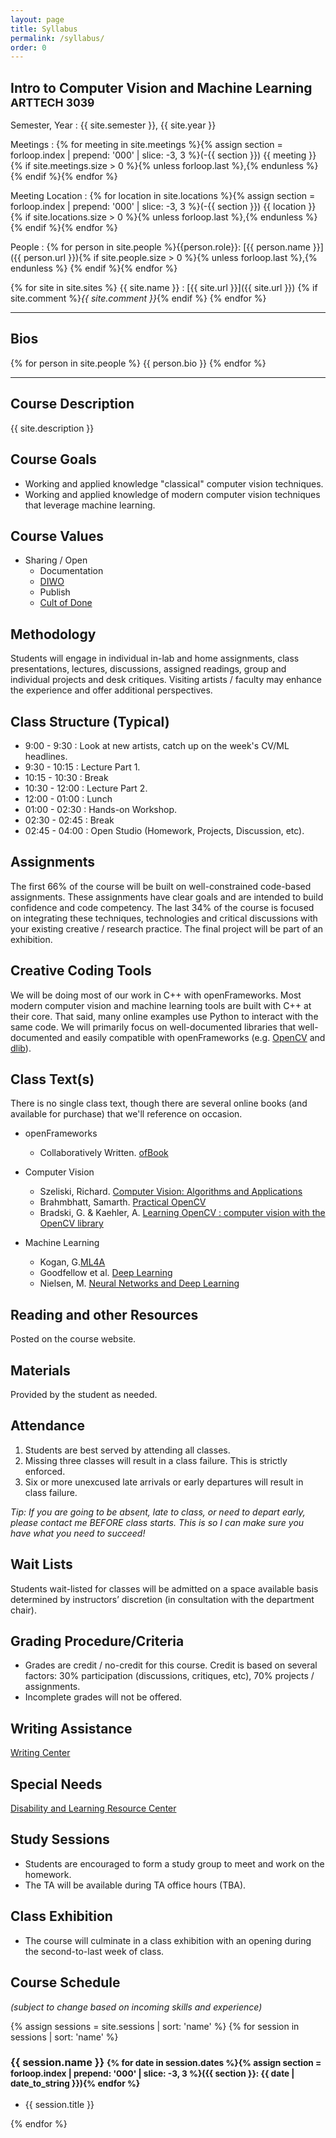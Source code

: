 ```yaml
---
layout: page
title: Syllabus
permalink: /syllabus/
order: 0
---
```


## Intro to Computer Vision and Machine Learning <small>ARTTECH 3039</small>
Semester, Year
:   {{ site.semester }}, {{ site.year }}

Meetings
:   {% for meeting in site.meetings %}{% assign section = forloop.index | prepend: '000' | slice: -3, 3 %}(-{{ section }}) {{ meeting }}{% if site.meetings.size > 0 %}{% unless forloop.last %},{% endunless %} {% endif %}{% endfor %}

Meeting Location
:   {% for location in site.locations %}{% assign section = forloop.index | prepend: '000' | slice: -3, 3 %}(-{{ section }}) {{ location }}{% if site.locations.size > 0 %}{% unless forloop.last %},{% endunless %} {% endif %}{% endfor %}

People
:   {% for person in site.people %}{{person.role}}: [{{ person.name }}]({{ person.url }}){% if site.people.size > 0 %}{% unless forloop.last %},{% endunless %} {% endif %}{% endfor %}

{% for site in site.sites %}
{{ site.name }}
:   [{{ site.url }}]({{ site.url }}) {% if site.comment %}_{{ site.comment }}_{% endif %}
{% endfor %}

--------------------------------------------------------------------------------

## Bios

{% for person in site.people %}
{{ person.bio }}
{% endfor %}

--------------------------------------------------------------------------------

## Course Description
{{ site.description }}

## Course Goals
-   Working and applied knowledge "classical" computer vision techniques.
-   Working and applied knowledge of modern computer vision techniques that leverage machine learning.

## Course Values
-   Sharing / Open
    -   Documentation
    -   [DIWO](http://furtherfield.org/projects/diwo-do-it-others-resource)
    -   Publish
    -   [Cult of Done](http://www.brepettis.com/blog/2009/3/3/the-cult-of-done-manifesto.html)

## Methodology
Students will engage in individual in-lab and home assignments, class presentations, lectures, discussions, assigned readings, group and individual projects and desk critiques. Visiting artists / faculty may enhance the experience and offer additional perspectives.

## Class Structure (Typical)
-   9:00 -  9:30 : Look at new artists, catch up on the week's CV/ML headlines.
-   9:30 - 10:15 : Lecture Part 1.
-   10:15 - 10:30 : Break
-   10:30 - 12:00 : Lecture Part 2.
-   12:00 - 01:00 : Lunch
-   01:00 - 02:30 : Hands-on Workshop.
-   02:30 - 02:45 : Break
-   02:45 - 04:00 : Open Studio (Homework, Projects, Discussion, etc).

## Assignments
The first 66% of the course will be built on well-constrained code-based assignments. These assignments have clear goals and are intended to build confidence and code competency. The last 34% of the course is focused on integrating these techniques, technologies and critical discussions with your existing creative / research practice. The final project will be part of an exhibition.

## Creative Coding Tools
We will be doing most of our work in C++ with openFrameworks. Most modern computer vision and machine learning tools are built with C++ at their core. That said, many online examples use Python to interact with the same code. We will primarily focus on well-documented libraries that well-documented and easily compatible with openFrameworks (e.g. [OpenCV](https://opencv.org/) and [dlib](http://dlib.net/)).

## Class Text(s)
There is no single class text, though there are several online books (and available for purchase) that we'll reference on occasion.

-   openFrameworks
    -   Collaboratively Written. [ofBook](https://github.com/openframeworks/ofBook)

-   Computer Vision
    -   Szeliski, Richard. [Computer Vision: Algorithms and Applications](http://szeliski.org/Book/)
    -   Brahmbhatt, Samarth. [Practical OpenCV](https://link.springer.com/book/10.1007%2F978-1-4302-6080-6)
    -   Bradski, G. & Kaehler, A. [Learning OpenCV : computer vision with the OpenCV library](http://www-cs.ccny.cuny.edu/~wolberg/capstone/opencv/LearningOpenCV.pdf)

-   Machine Learning
    -   Kogan, G.[ML4A](https://ml4a.github.io/index/)
    -   Goodfellow et al. [Deep Learning](http://www.deeplearningbook.org/)
    -   Nielsen, M. [Neural Networks and Deep Learning](http://neuralnetworksanddeeplearning.com/)

## Reading and other Resources
Posted on the course website.

## Materials
Provided by the student as needed.

## Attendance
1.  Students are best served by attending all classes.
2.  Missing three classes will result in a class failure. This is strictly enforced.
3.  Six or more unexcused late arrivals or early departures will result in class failure.

_Tip: If you are going to be absent, late to class, or need to depart early, please contact me BEFORE class starts. This is so I can make sure you have what you need to succeed!_

## Wait Lists
Students wait-listed for classes will be admitted on a space available basis determined by instructors’ discretion (in consultation with the department chair).

## Grading Procedure/Criteria
-   Grades are credit / no-credit for this course. Credit is based on several factors: 30% participation (discussions, critiques, etc), 70% projects / assignments.
-   Incomplete grades will not be offered.

## Writing Assistance
[Writing Center](http://www.saic.edu/webspaces/portal/advising/write\_center.html)

## Special Needs
[Disability and Learning Resource Center](http://www.saic.edu/lifeatsaic/wellnesscenter/disabilityandlearningresourcecenter/)

## Study Sessions
-   Students are encouraged to form a study group to meet and work on the homework.
-   The TA will be available during TA office hours (TBA).

## Class Exhibition
-   The course will culminate in a class exhibition with an opening during the second-to-last week of class.

## Course Schedule
_(subject to change based on incoming skills and experience)_

{% assign sessions = site.sessions | sort: 'name' %}
{% for session in sessions | sort: 'name' %}

### {{ session.name }} <small>{% for date in session.dates %}{% assign section = forloop.index | prepend: '000' | slice: -3, 3 %}({{ section }}: {{ date | date_to_string }}){% endfor %}</small>
-   {{ session.title }}

{% endfor %}

